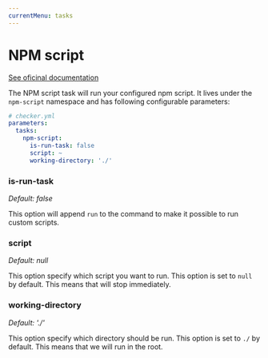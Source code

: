 ```yaml
---
currentMenu: tasks
---
```


# NPM script

[See oficinal documentation](http://npmjs.com/)

The NPM script task will run your configured npm script.
It lives under the `npm-script` namespace and has following configurable parameters:

```yml
# checker.yml
parameters:
  tasks:
    npm-script:
      is-run-task: false
      script: ~
      working-directory: './'
```

### is-run-task

*Default: false*

This option will append `run` to the command to make it possible to run custom scripts.

### script

*Default: null*

This option specify which script you want to run.
This option is set to `null` by default.
This means that will stop immediately.

### working-directory

*Default: './'*

This option specify which directory should be run.
This option is set to `./` by default.
This means that we will run in the root.
